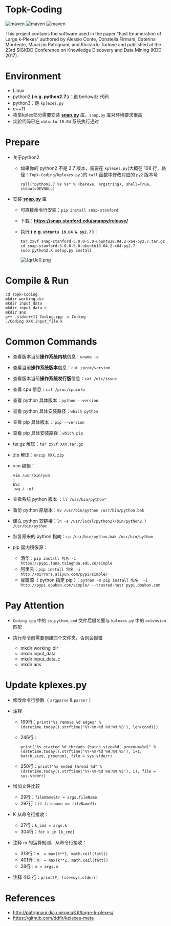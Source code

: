 # Topk-Coding
![maven](https://img.shields.io/badge/C%2B%2B11-passing-red)
![maven](https://img.shields.io/badge/python2-passing-yellow)
![maven](https://img.shields.io/badge/python3-passing-blue)

This project contains the software used in the paper "Fast Enumeration of Large k-Plexes" authored by Alessio Conte, Donatella Firmani, Caterina Mordente, Maurizio Patrignani, and Riccardo Torlone and published at the 23rd SIGKDD Conference on Knowledge Discovery and Data Mining (KDD 2017).

# Environment
* Linux
* python2 **( e.g. python2.7 )**：跑 berlowitz 代码
* python3：跑 `kplexes.py`
* c++11
* 枚举kplex部分需要安装 **[snap.py](https://snap.stanford.edu/snappy/)** 库，`snap.py` 库对环境要求很高
* 实验代码已在 `ubtuntu 18.04` 系统执行通过

# Prepare
* 关于python2

    - 如果你的 python2 不是 2.7 版本，需要在 `kplexes.py`(大概在 108 行，路径：`Topk-Coding/kplexes.py` )的 `call` 函数中修改对应的 `py2` 版本号

        ```
        call("python2.7 %s %s" % (berexe, argstring), shell=True, stdout=DEVNULL)
        ```
* 安装 **[snap.py](https://snap.stanford.edu/snappy/)** 库
    - 可直接命令行安装：`pip install snap-stanford`
    - 下载：**https://snap.stanford.edu/snappy/release/**
    - 执行 **( e.g. `ubtuntu 18.04 & py2.7` )**：

        ```
        tar zxvf snap-stanford-5.0.0-5.0-ubuntu18.04.2-x64-py2.7.tar.gz
        cd snap-stanford-5.0.0-5.0-ubuntu18.04.2-x64-py2.7
        sudo python2.X setup.py install

        ```
        ![JqrUe0.png](https://s1.ax1x.com/2020/04/30/JqrUe0.png)
# Compile & Run

```
cd Topk-Coding
mkdir working_dir
mkdir input_data
mkdir input_data_c
mkdir ans
g++ -std=c++11 Coding.cpp -o Coding
./Coding XXX.input_file k
```

# Common Commands
* 查看版本当前**操作系统内核**信息：`uname -a`
* 查看当前**操作系统版本**信息：`cat /proc/version`
* 查看版本当前**操作系统发行版**信息：`cat /etc/issue`
* 查看 cpu 信息：`cat /proc/cpuinfo`
* 查看 python 具体版本：`python --version`
* 查看 python 具体安装路径：`which python`
* 查看 pip 具体版本： `pip --version`
* 查看 pip 具体安装路径：`which pip`
* tar.gz 解压：`tar zxvf XXX.tar.gz`
* zip 解压：`unzip XXX.zip`
* vim 编辑：

    ```
    vim /usr/bin/yum 
    i 
    ESC 
    :wq / :q!
    ```
* 查看系统 python 版本 ：`ll /usr/bin/python*`
* 备份 python 原版本：`mv /usr/bin/python /usr/bin/python.bak`
* 建立 python 软链接：`ln -s /usr/local/python27/bin/python2.7 /usr/bin/python`
* 恢复原来的 python 指向：`cp /usr/bin/python.bak /usr/bin/python`
* pip 国内镜像源：
    - 清华：`pip install 包名 -i https://pypi.tuna.tsinghua.edu.cn/simple `
    - 阿里云：`pip install 包名 -i http://mirrors.aliyun.com/pypi/simple/`
    - 豆瓣源（ python 指定 pip ）：`python -m pip install 包名  -i http://pypi.douban.com/simple/ --trusted-host pypi.douban.com`

# Pay Attention
* `Coding.cpp` 中的 `ss_python_cmd` 文件后缀名要与 `kplexes.py` 中的 `extension` 匹配
* 执行命令前需要创建四个文件夹，否则会报错

    - mkdir working_dir
    - mkdir input_data
    - mkdir input_data_c
    - mkdir ans

# Update kplexes.py
* 修改命令行参数（ `argparse` & `parser` ）
* 注释

    - 169行：`print("%s remove %d edges" % (datetime.today().strftime('%Y-%m-%d %H:%M:%S'), len(cond)))`
    - 246行：
    
        ```
        print("%s started %d threads (batch_size=%d, procnum=%d)" % (datetime.today().strftime('%Y-%m-%d %H:%M:%S'), i+1, batch_size, procnum), file = sys.stderr)
        ```
    - 250行：`print("%s ended thread %d" % (datetime.today().strftime('%Y-%m-%d %H:%M:%S'), i), file = sys.stderr)`
* 增加文件比较
    - 29行：`fileNameStr = args.fileName`
    - 297行：`if filename == fileNameStr`
* K 从命令行接收：
    - 27行：`k_cmd = args.k`
    - 304行：`for k in [k_cmd]`
* 注释 m 的运算规则，从命令行接收：
    - 318行：`m  = max(k**2, math.ceil(fatt))`
    - 401行：`m  = max(k**2, math.ceil(fatt))`
    - 28行：`m = args.m`
* 注释 413 行：`print(P, file=sys.stderr)`

# References
* http://patrignani.dia.uniroma3.it/large-k-plexes/
* https://github.com/ddfir/kplexes-meta